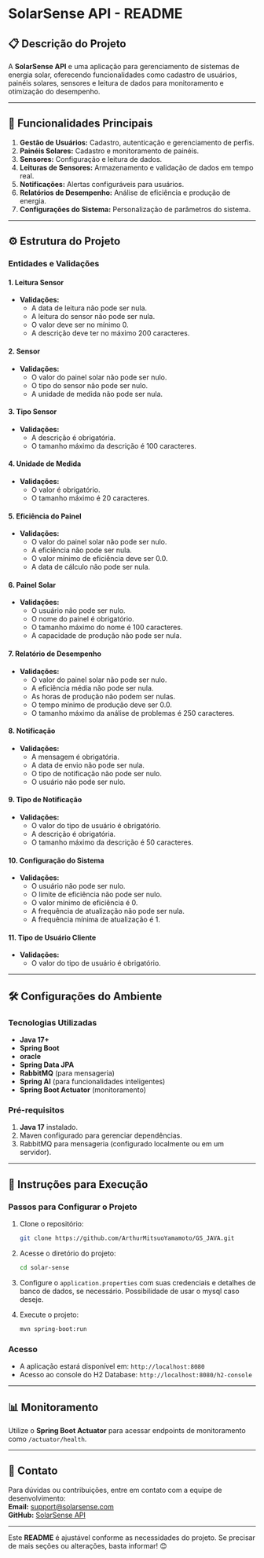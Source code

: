 # SolarSense API - README

## 📋 **Descrição do Projeto**

A **SolarSense API** e uma aplicação para gerenciamento de sistemas de energia solar, oferecendo funcionalidades como cadastro de usuários, painéis solares, sensores e leitura de dados para monitoramento e otimização do desempenho.

---

## 🚀 **Funcionalidades Principais**

1. **Gestão de Usuários:** Cadastro, autenticação e gerenciamento de perfis.
2. **Painéis Solares:** Cadastro e monitoramento de painéis.
3. **Sensores:** Configuração e leitura de dados.
4. **Leituras de Sensores:** Armazenamento e validação de dados em tempo real.
5. **Notificações:** Alertas configuráveis para usuários.
6. **Relatórios de Desempenho:** Análise de eficiência e produção de energia.
7. **Configurações do Sistema:** Personalização de parâmetros do sistema.

---

## ⚙️ **Estrutura do Projeto**

### **Entidades e Validações**

#### **1. Leitura Sensor**
- **Validações:**
    - A data de leitura não pode ser nula.
    - A leitura do sensor não pode ser nula.
    - O valor deve ser no mínimo 0.
    - A descrição deve ter no máximo 200 caracteres.

#### **2. Sensor**
- **Validações:**
    - O valor do painel solar não pode ser nulo.
    - O tipo do sensor não pode ser nulo.
    - A unidade de medida não pode ser nula.

#### **3. Tipo Sensor**
- **Validações:**
    - A descrição é obrigatória.
    - O tamanho máximo da descrição é 100 caracteres.

#### **4. Unidade de Medida**
- **Validações:**
    - O valor é obrigatório.
    - O tamanho máximo é 20 caracteres.

#### **5. Eficiência do Painel**
- **Validações:**
    - O valor do painel solar não pode ser nulo.
    - A eficiência não pode ser nula.
    - O valor mínimo de eficiência deve ser 0.0.
    - A data de cálculo não pode ser nula.

#### **6. Painel Solar**
- **Validações:**
    - O usuário não pode ser nulo.
    - O nome do painel é obrigatório.
    - O tamanho máximo do nome é 100 caracteres.
    - A capacidade de produção não pode ser nula.

#### **7. Relatório de Desempenho**
- **Validações:**
    - O valor do painel solar não pode ser nulo.
    - A eficiência média não pode ser nula.
    - As horas de produção não podem ser nulas.
    - O tempo mínimo de produção deve ser 0.0.
    - O tamanho máximo da análise de problemas é 250 caracteres.

#### **8. Notificação**
- **Validações:**
    - A mensagem é obrigatória.
    - A data de envio não pode ser nula.
    - O tipo de notificação não pode ser nulo.
    - O usuário não pode ser nulo.

#### **9. Tipo de Notificação**
- **Validações:**
    - O valor do tipo de usuário é obrigatório.
    - A descrição é obrigatória.
    - O tamanho máximo da descrição é 50 caracteres.

#### **10. Configuração do Sistema**
- **Validações:**
    - O usuário não pode ser nulo.
    - O limite de eficiência não pode ser nulo.
    - O valor mínimo de eficiência é 0.
    - A frequência de atualização não pode ser nula.
    - A frequência mínima de atualização é 1.

#### **11. Tipo de Usuário Cliente**
- **Validações:**
    - O valor do tipo de usuário é obrigatório.

---

## 🛠️ **Configurações do Ambiente**

### **Tecnologias Utilizadas**
- **Java 17+**
- **Spring Boot**
- **oracle** 
- **Spring Data JPA**
- **RabbitMQ** (para mensageria)
- **Spring AI** (para funcionalidades inteligentes)
- **Spring Boot Actuator** (monitoramento)

### **Pré-requisitos**
1. **Java 17** instalado.
2. Maven configurado para gerenciar dependências.
3. RabbitMQ para mensageria (configurado localmente ou em um servidor).

---

## 🔧 **Instruções para Execução**

### **Passos para Configurar o Projeto**
1. Clone o repositório:
   ```bash
   git clone https://github.com/ArthurMitsuoYamamoto/GS_JAVA.git
   ```
2. Acesse o diretório do projeto:
   ```bash
   cd solar-sense
   ```
3. Configure o `application.properties` com suas credenciais e detalhes de banco de dados, se necessário. Possibilidade de usar o mysql caso deseje.

4. Execute o projeto:
   ```bash
   mvn spring-boot:run
   ```

### **Acesso**
- A aplicação estará disponível em: `http://localhost:8080`
- Acesso ao console do H2 Database: `http://localhost:8080/h2-console`

---

## 📊 **Monitoramento**
Utilize o **Spring Boot Actuator** para acessar endpoints de monitoramento como `/actuator/health`.

---

## 📢 **Contato**
Para dúvidas ou contribuições, entre em contato com a equipe de desenvolvimento:  
**Email:** support@solarsense.com  
**GitHub:** [SolarSense API](https://github.com/ArthurMitsuoYamamoto/GS_JAVA.git)

--- 

Este **README** é ajustável conforme as necessidades do projeto. Se precisar de mais seções ou alterações, basta informar! 😊